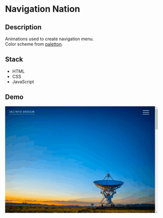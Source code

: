 # Navigation Nation

## Description
Animations used to create navigation menu.  
Color scheme from [paletton](paletton.com).

## Stack
- HTML
- CSS
- JavaScript

## Demo
![navigation demo](nav_demo.gif)